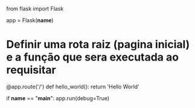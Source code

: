 from flask import Flask

app = Flask(__name__)

# Definir uma rota raiz (pagina inicial) e a função que sera executada ao requisitar
@app.route('/')
def hello_world():
    return 'Hello World'

if __name__ == "__main__":
    app.run(debug=True)

